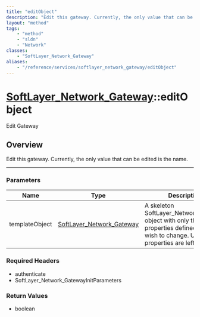 ```yaml
---
title: "editObject"
description: "Edit this gateway. Currently, the only value that can be edited is the name."
layout: "method"
tags:
    - "method"
    - "sldn"
    - "Network"
classes:
    - "SoftLayer_Network_Gateway"
aliases:
    - "/reference/services/softlayer_network_gateway/editObject"
---
```

# [SoftLayer_Network_Gateway](/reference/services/SoftLayer_Network_Gateway)::editObject

Edit Gateway


## Overview 
Edit this gateway. Currently, the only value that can be edited is the name. 

-----

### Parameters 
|Name | Type | Description |
| --- | --- | --- |
|templateObject| <a href='/reference/datatypes/SoftLayer_Network_Gateway'>SoftLayer_Network_Gateway </a>| A skeleton SoftLayer_Network_Gateway object with only the properties defined that you wish to change. Unchanged properties are left alone.|


### Required Headers
* authenticate
* SoftLayer_Network_GatewayInitParameters


### Return Values
* boolean




